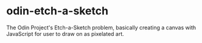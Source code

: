 # odin-etch-a-sketch

The Odin Project's Etch-a-Sketch problem, basically creating a canvas with JavaScript for user to draw on as pixelated art.
